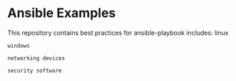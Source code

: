 # Ansible Examples
  This repository contains best practices for ansible-playbook
  includes:
    linux 
    
    windows
    
    networking devices
    
    security software  
